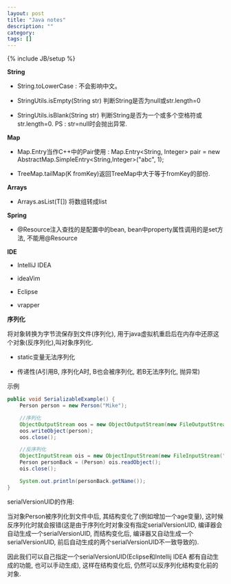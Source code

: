 ```yaml
---
layout: post
title: "Java notes"
description: ""
category: 
tags: []
---
```

{% include JB/setup %}

__String__

- String.toLowerCase :  不会影响中文。

- StringUtils.isEmpty(String str) 判断String是否为null或str.length=0

- StringUtils.isBlank(String str) 判断String是否为一个或多个空格符或str.length=0. PS : str=null时会抛出异常.

__Map__

- Map.Entry当作C++中的Pair使用 : Map.Entry<String, Integer> pair = new AbstractMap.SimpleEntry<String,Integer>("abc", 1);

- TreeMap.tailMap(K fromKey)返回TreeMap中大于等于fromKey的部份.

__Arrays__

- Arrays.asList(T[]) 将数组转成list

__Spring__

- @Resource注入查找的是配置中的bean, bean中property属性调用的是set方法, 不能用@Resource

__IDE__

- IntelliJ IDEA

 - ideaVim

- Eclipse

 - vrapper

__序列化__

将对象转换为字节流保存到文件(序列化), 用于java虚拟机重启后在内存中还原这个对象(反序列化),叫对象序列化.

- static变量无法序列化

- 传递性(A引用B, 序列化A时, B也会被序列化, 若B无法序列化, 抛异常)

示例

```java
public void SerializableExample() {
    Person person = new Person("Mike");  

    //序列化
    ObjectOutputStream oos = new ObjectOutputStream(new FileOutputStream("output"));  
    oos.writeObject(person);
    oos.close();  

    //反序列化
    ObjectInputStream ois = new ObjectInputStream(new FileInputStream("output"));  
    Person personBack = (Person) ois.readObject();  
    ois.close();  

    System.out.println(personBack.getName());  
}
```

serialVersionUID的作用:

当对象Person被序列化到文件中后, 其结构变化了(例如增加一个age变量), 这时候反序列化时就会报错(这是由于序列化时对象没有指定serialVersionUID, 编译器会自动生成一个serialVersionUID, 而结构变化后, 编译器又自动生成一个serialVersionUID, 前后自动生成的两个serialVersionUID不一致导致的).

因此我们可以自己指定一个serialVersionUID(Eclipse和Intellij IDEA 都有自动生成的功能, 也可以手动生成), 这样在结构变化后, 仍然可以反序列化结构变化前的对象.

